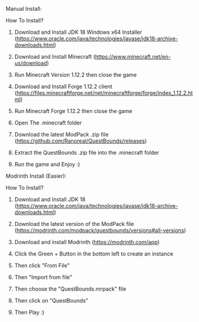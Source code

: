 Manual Install:

How To Install?

1. Download and Install JDK 18 Windows x64 Installer (https://www.oracle.com/java/technologies/javase/jdk18-archive-downloads.html)

2. Download and Install Minecraft (https://www.minecraft.net/en-us/download)

3. Run Minecraft Version 1.12.2 then close the game

4. Download and Install Forge 1.12.2 client (https://files.minecraftforge.net/net/minecraftforge/forge/index_1.12.2.html)

5. Run Minecraft Forge 1.12.2 then close the game

6. Open The .minecraft folder

7. Download the latest ModPack .zip file (https://github.com/Ranoreal/QuestBounds/releases)

8. Extract the QuestBounds .zip file into the .minecraft folder

9. Run the game and Enjoy :)



Modrinth Install (Easier):

How To Install?

1. Download and Install JDK 18 (https://www.oracle.com/java/technologies/javase/jdk18-archive-downloads.html)

2. Download the latest version of the ModPack file (https://modrinth.com/modpack/questbounds/versions#all-versions)

3. Download and install Modrinth (https://modrinth.com/app)

4. Click the Green + Button in the bottom left to create an instance

5. Then click "From File"

6. Then "Import from file"

7. Then choose the "QuestBounds.mrpack" file

8. Then click on "QuestBounds"

9. Then Play :)
